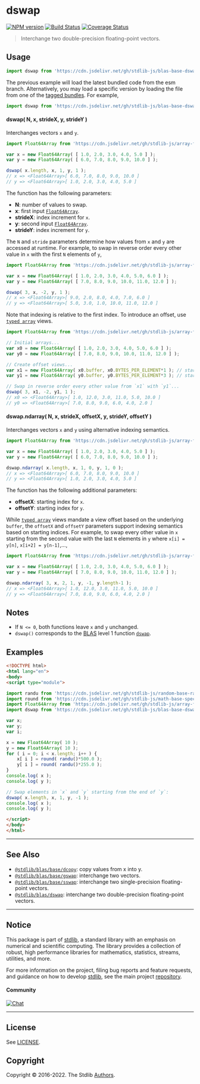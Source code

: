 <!--

@license Apache-2.0

Copyright (c) 2020 The Stdlib Authors.

Licensed under the Apache License, Version 2.0 (the "License");
you may not use this file except in compliance with the License.
You may obtain a copy of the License at

   http://www.apache.org/licenses/LICENSE-2.0

Unless required by applicable law or agreed to in writing, software
distributed under the License is distributed on an "AS IS" BASIS,
WITHOUT WARRANTIES OR CONDITIONS OF ANY KIND, either express or implied.
See the License for the specific language governing permissions and
limitations under the License.

-->

# dswap

[![NPM version][npm-image]][npm-url] [![Build Status][test-image]][test-url] [![Coverage Status][coverage-image]][coverage-url] <!-- [![dependencies][dependencies-image]][dependencies-url] -->

> Interchange two double-precision floating-point vectors.



<section class="usage">

## Usage

```javascript
import dswap from 'https://cdn.jsdelivr.net/gh/stdlib-js/blas-base-dswap@esm/index.mjs';
```
The previous example will load the latest bundled code from the esm branch. Alternatively, you may load a specific version by loading the file from one of the [tagged bundles](https://github.com/stdlib-js/blas-base-dswap/tags). For example,

```javascript
import dswap from 'https://cdn.jsdelivr.net/gh/stdlib-js/blas-base-dswap@v0.0.9-esm/index.mjs';
```

#### dswap( N, x, strideX, y, strideY )

Interchanges vectors `x` and `y`.

```javascript
import Float64Array from 'https://cdn.jsdelivr.net/gh/stdlib-js/array-float64@esm/index.mjs';

var x = new Float64Array( [ 1.0, 2.0, 3.0, 4.0, 5.0 ] );
var y = new Float64Array( [ 6.0, 7.0, 8.0, 9.0, 10.0 ] );

dswap( x.length, x, 1, y, 1 );
// x => <Float64Array>[ 6.0, 7.0, 8.0, 9.0, 10.0 ]
// y => <Float64Array>[ 1.0, 2.0, 3.0, 4.0, 5.0 ]
```

The function has the following parameters:

-   **N**: number of values to swap.
-   **x**: first input [`Float64Array`][mdn-float64array].
-   **strideX**: index increment for `x`.
-   **y**: second input [`Float64Array`][mdn-float64array].
-   **strideY**: index increment for `y`.

The `N` and `stride` parameters determine how values from `x` and `y` are accessed at runtime. For example, to swap in reverse order every other value in `x` with the first `N` elements of `y`,

```javascript
import Float64Array from 'https://cdn.jsdelivr.net/gh/stdlib-js/array-float64@esm/index.mjs';

var x = new Float64Array( [ 1.0, 2.0, 3.0, 4.0, 5.0, 6.0 ] );
var y = new Float64Array( [ 7.0, 8.0, 9.0, 10.0, 11.0, 12.0 ] );

dswap( 3, x, -2, y, 1 );
// x => <Float64Array>[ 9.0, 2.0, 8.0, 4.0, 7.0, 6.0 ]
// y => <Float64Array>[ 5.0, 3.0, 1.0, 10.0, 11.0, 12.0 ]
```

Note that indexing is relative to the first index. To introduce an offset, use [`typed array`][mdn-typed-array] views.

<!-- eslint-disable stdlib/capitalized-comments -->

```javascript
import Float64Array from 'https://cdn.jsdelivr.net/gh/stdlib-js/array-float64@esm/index.mjs';

// Initial arrays...
var x0 = new Float64Array( [ 1.0, 2.0, 3.0, 4.0, 5.0, 6.0 ] );
var y0 = new Float64Array( [ 7.0, 8.0, 9.0, 10.0, 11.0, 12.0 ] );

// Create offset views...
var x1 = new Float64Array( x0.buffer, x0.BYTES_PER_ELEMENT*1 ); // start at 2nd element
var y1 = new Float64Array( y0.buffer, y0.BYTES_PER_ELEMENT*3 ); // start at 4th element

// Swap in reverse order every other value from `x1` with `y1`...
dswap( 3, x1, -2, y1, 1 );
// x0 => <Float64Array>[ 1.0, 12.0, 3.0, 11.0, 5.0, 10.0 ]
// y0 => <Float64Array>[ 7.0, 8.0, 9.0, 6.0, 4.0, 2.0 ]
```

#### dswap.ndarray( N, x, strideX, offsetX, y, strideY, offsetY )

Interchanges vectors `x` and `y` using alternative indexing semantics.

```javascript
import Float64Array from 'https://cdn.jsdelivr.net/gh/stdlib-js/array-float64@esm/index.mjs';

var x = new Float64Array( [ 1.0, 2.0, 3.0, 4.0, 5.0 ] );
var y = new Float64Array( [ 6.0, 7.0, 8.0, 9.0, 10.0 ] );

dswap.ndarray( x.length, x, 1, 0, y, 1, 0 );
// x => <Float64Array>[ 6.0, 7.0, 8.0, 9.0, 10.0 ]
// y => <Float64Array>[ 1.0, 2.0, 3.0, 4.0, 5.0 ]
```

The function has the following additional parameters:

-   **offsetX**: starting index for `x`.
-   **offsetY**: starting index for `y`.

While [`typed array`][mdn-typed-array] views mandate a view offset based on the underlying `buffer`, the `offsetX` and `offsetY` parameters support indexing semantics based on starting indices. For example, to swap every other value in `x` starting from the second value with the last `N` elements in `y` where `x[i] = y[n]`, `x[i+2] = y[n-1]`,...,

```javascript
import Float64Array from 'https://cdn.jsdelivr.net/gh/stdlib-js/array-float64@esm/index.mjs';

var x = new Float64Array( [ 1.0, 2.0, 3.0, 4.0, 5.0, 6.0 ] );
var y = new Float64Array( [ 7.0, 8.0, 9.0, 10.0, 11.0, 12.0 ] );

dswap.ndarray( 3, x, 2, 1, y, -1, y.length-1 );
// x => <Float64Array>[ 1.0, 12.0, 3.0, 11.0, 5.0, 10.0 ]
// y => <Float64Array>[ 7.0, 8.0, 9.0, 6.0, 4.0, 2.0 ]
```

</section>

<!-- /.usage -->

<section class="notes">

## Notes

-   If `N <= 0`, both functions leave `x` and `y` unchanged.
-   `dswap()` corresponds to the [BLAS][blas] level 1 function [`dswap`][dswap].

</section>

<!-- /.notes -->

<section class="examples">

## Examples

<!-- eslint no-undef: "error" -->

```html
<!DOCTYPE html>
<html lang="en">
<body>
<script type="module">

import randu from 'https://cdn.jsdelivr.net/gh/stdlib-js/random-base-randu@esm/index.mjs';
import round from 'https://cdn.jsdelivr.net/gh/stdlib-js/math-base-special-round@esm/index.mjs';
import Float64Array from 'https://cdn.jsdelivr.net/gh/stdlib-js/array-float64@esm/index.mjs';
import dswap from 'https://cdn.jsdelivr.net/gh/stdlib-js/blas-base-dswap@esm/index.mjs';

var x;
var y;
var i;

x = new Float64Array( 10 );
y = new Float64Array( 10 );
for ( i = 0; i < x.length; i++ ) {
    x[ i ] = round( randu()*500.0 );
    y[ i ] = round( randu()*255.0 );
}
console.log( x );
console.log( y );

// Swap elements in `x` and `y` starting from the end of `y`:
dswap( x.length, x, 1, y, -1 );
console.log( x );
console.log( y );

</script>
</body>
</html>
```

</section>

<!-- /.examples -->

<!-- Section for related `stdlib` packages. Do not manually edit this section, as it is automatically populated. -->

<section class="related">

* * *

## See Also

-   <span class="package-name">[`@stdlib/blas/base/dcopy`][@stdlib/blas/base/dcopy]</span><span class="delimiter">: </span><span class="description">copy values from x into y.</span>
-   <span class="package-name">[`@stdlib/blas/base/gswap`][@stdlib/blas/base/gswap]</span><span class="delimiter">: </span><span class="description">interchange two vectors.</span>
-   <span class="package-name">[`@stdlib/blas/base/sswap`][@stdlib/blas/base/sswap]</span><span class="delimiter">: </span><span class="description">interchange two single-precision floating-point vectors.</span>
-   <span class="package-name">[`@stdlib/blas/dswap`][@stdlib/blas/dswap]</span><span class="delimiter">: </span><span class="description">interchange two double-precision floating-point vectors.</span>

</section>

<!-- /.related -->

<!-- Section for all links. Make sure to keep an empty line after the `section` element and another before the `/section` close. -->


<section class="main-repo" >

* * *

## Notice

This package is part of [stdlib][stdlib], a standard library with an emphasis on numerical and scientific computing. The library provides a collection of robust, high performance libraries for mathematics, statistics, streams, utilities, and more.

For more information on the project, filing bug reports and feature requests, and guidance on how to develop [stdlib][stdlib], see the main project [repository][stdlib].

#### Community

[![Chat][chat-image]][chat-url]

---

## License

See [LICENSE][stdlib-license].


## Copyright

Copyright &copy; 2016-2022. The Stdlib [Authors][stdlib-authors].

</section>

<!-- /.stdlib -->

<!-- Section for all links. Make sure to keep an empty line after the `section` element and another before the `/section` close. -->

<section class="links">

[npm-image]: http://img.shields.io/npm/v/@stdlib/blas-base-dswap.svg
[npm-url]: https://npmjs.org/package/@stdlib/blas-base-dswap

[test-image]: https://github.com/stdlib-js/blas-base-dswap/actions/workflows/test.yml/badge.svg?branch=v0.0.9
[test-url]: https://github.com/stdlib-js/blas-base-dswap/actions/workflows/test.yml?query=branch:v0.0.9

[coverage-image]: https://img.shields.io/codecov/c/github/stdlib-js/blas-base-dswap/main.svg
[coverage-url]: https://codecov.io/github/stdlib-js/blas-base-dswap?branch=main

<!--

[dependencies-image]: https://img.shields.io/david/stdlib-js/blas-base-dswap.svg
[dependencies-url]: https://david-dm.org/stdlib-js/blas-base-dswap/main

-->

[chat-image]: https://img.shields.io/gitter/room/stdlib-js/stdlib.svg
[chat-url]: https://gitter.im/stdlib-js/stdlib/

[stdlib]: https://github.com/stdlib-js/stdlib

[stdlib-authors]: https://github.com/stdlib-js/stdlib/graphs/contributors

[umd]: https://github.com/umdjs/umd
[es-module]: https://developer.mozilla.org/en-US/docs/Web/JavaScript/Guide/Modules

[deno-url]: https://github.com/stdlib-js/blas-base-dswap/tree/deno
[umd-url]: https://github.com/stdlib-js/blas-base-dswap/tree/umd
[esm-url]: https://github.com/stdlib-js/blas-base-dswap/tree/esm
[branches-url]: https://github.com/stdlib-js/blas-base-dswap/blob/main/branches.md

[stdlib-license]: https://raw.githubusercontent.com/stdlib-js/blas-base-dswap/main/LICENSE

[blas]: http://www.netlib.org/blas

[dswap]: http://www.netlib.org/lapack/explore-html/de/da4/group__double__blas__level1.html

[mdn-float64array]: https://developer.mozilla.org/en-US/docs/Web/JavaScript/Reference/Global_Objects/Float64Array

[mdn-typed-array]: https://developer.mozilla.org/en-US/docs/Web/JavaScript/Reference/Global_Objects/TypedArray

<!-- <related-links> -->

[@stdlib/blas/base/dcopy]: https://github.com/stdlib-js/blas-base-dcopy/tree/esm

[@stdlib/blas/base/gswap]: https://github.com/stdlib-js/blas-base-gswap/tree/esm

[@stdlib/blas/base/sswap]: https://github.com/stdlib-js/blas-base-sswap/tree/esm

[@stdlib/blas/dswap]: https://github.com/stdlib-js/blas-dswap/tree/esm

<!-- </related-links> -->

</section>

<!-- /.links -->
